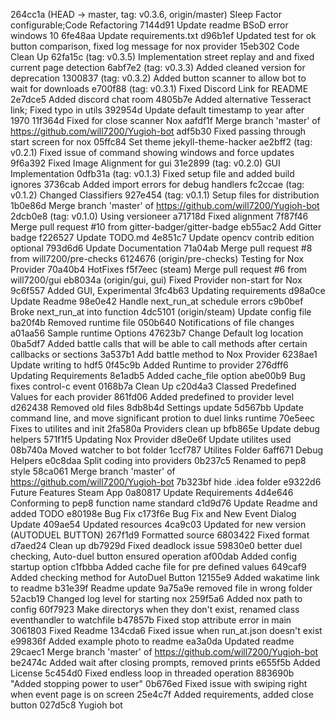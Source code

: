 264cc1a (HEAD -> master, tag: v0.3.6, origin/master) Sleep Factor configurable;Code Refactoring
7144d91 Update readme BSoD error windows 10
6fe48aa Update requirements.txt
d96b1ef Updated test for ok button comparison, fixed log message for nox provider
15eb302 Code Clean Up
62fa15c (tag: v0.3.5) Implementation street replay and and fixed current page detection
6abf7e2 (tag: v0.3.3) Added cleaned version for deprecation
1300837 (tag: v0.3.2) Added button scanner to allow bot to wait for downloads
e700f88 (tag: v0.3.1) Fixed Discord Link for README
2e7dce5 Added discord chat room
4805b7e Added alternative Tesseract link; Fixed typo in utils
392954d Update default timestamp to year after 1970
11f364d Fixed for close scanner Nox
aafdf1f Merge branch 'master' of https://github.com/will7200/Yugioh-bot
adf5b30 Fixed passing through start screen for nox
05ffc84 Set theme jekyll-theme-hacker
ae2bff2 (tag: v0.2.1) Fixed issue of command showing windows and force updates
9f6a392 Fixed Image Alignment for gui
31e2899 (tag: v0.2.0) GUI Implementation
0dfb31a (tag: v0.1.3) Fixed setup file and added build ignores
3736cab Added import errors for debug handlers
fc2ccae (tag: v0.1.2) Changed Classifiers
927e454 (tag: v0.1.1) Setup files for distribution
1b0e86d Merge branch 'master' of https://github.com/will7200/Yugioh-bot
2dcb0e8 (tag: v0.1.0) Using versioneer
a71718d Fixed alignment
7f87f46 Merge pull request #10 from gitter-badger/gitter-badge
eb55ac2 Add Gitter badge
f226527 Update TODO.md
4e851c7 Update opencv contrib edition optional
793d6d6 Update Documentation
71a04ab Merge pull request #8 from will7200/pre-checks
6124676 (origin/pre-checks) Testing for Nox Provider
70a40b4 HotFixes
f5f7eec (steam) Merge pull request #6 from will7200/gui
eb8034a (origin/gui, gui) Fixed Provider non-start for Nox
9c6f557 Added GUI, Experimental
3fc4b63 Updating requirements
d98a0ce Update Readme
98e0e42 Handle next_run_at schedule errors
c9b0bef Broke next_run_at into function
4dc5101 (origin/steam) Update config file
ba20f4b Removed runtime file
050b640 Notifications of file changes
a01aa56 Sample runtime Options
47623b7 Change Default log location
0ba5df7 Added battle calls that will be able to call methods after certain callbacks or sections
3a537b1 Add battle method to Nox Provider
6238ae1 Update writing to hdf5
0f45c9b Added Runtime to provider
276dff6 Updating Requirements
8e1adb5 Added cache_file option
abe00b9 Bug fixes control-c event
0168b7a Clean Up
c20d4a3 Classed Predefined Values for each provider
861fd06 Added predefined to provider level
d262438 Removed old files
8db8b4d Settings update
5d567bb Update command line, and move significant protion to duel links runtime
70e5eec Fixes to utilites and init
2fa580a Providers clean up
bfb865e Update debug helpers
571f1f5 Updating Nox Provider
d8e0e6f Update utilites used
08b740a Moved watcher to bot folder
1ccf787 Utilites Folder
6aff671 Debug Helpers
e0c8daa Split coding into providers
0b237c5 Renamed to pep8 style
58ca061 Merge branch 'master' of https://github.com/will7200/Yugioh-bot
7b323bf hide .idea folder
e9322d6 Future Features Steam App
0a80817 Update Requirements
4d4e646 Conforming to pep8 function name standard
c1d9d76 Update Readme and added TODO
e80198e Bug Fix
c173f6e Bug Fix and New Event Dialog Update
409ae54 Updated resources
4ca9c03 Updated for new version (AUTODUEL BUTTON)
267f1d9 Formatted source
6803422 Fixed format
d7aed24 Clean up
db7929d Fixed deadlock issue
59830e0 better duel checking, Auto-duel button ensured operation
af00dab Added config startup option
c1fbbba Added cache file for pre defined values
649caf9 Added checking method for AutoDuel Button
12155e9 Added wakatime link to readme
b31e39f Readme update
9a75a9e removed file in wrong folder
52acb19 Changed log level for starting nox
259f5a6 Added nox path to config
60f7923 Make directorys when they don't exist, renamed class eventhandler to watchfile
b47857b Fixed stop attribute error in main
3061803 Fixed Readme
134cda6 Fixed issue when run_at.json doesn't exist
e99836f Added example photo to readme
ea3a0da Updated readme
29caec1 Merge branch 'master' of https://github.com/will7200/Yugioh-bot
be2474c Added wait after closing prompts, removed prints
e655f5b Added  License
5c454d0 Fixed endless loop in threaded operation
883690b "Added stopping power to user"
0b676ed Fixed issue with swiping right when event page is on screen
25e4c7f Added requirements, added close button
027d5c8 Yugioh bot
